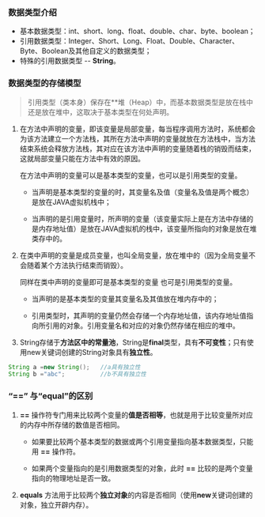 ### 数据类型介绍

- 基本数据类型：int、short、long、float、double、char、byte、boolean；
- 引用数据类型：Integer、Short、Long、Float、Double、Character、Byte、Boolean及其他自定义的数据类型；
- 特殊的引用数据类型 -- **String**。

### 数据类型的存储模型

> 引用类型（类本身）保存在**堆（Heap）中，而基本数据类型是放在栈中还是放在堆中，这取决于基本类型在何处声明。


1. 在方法中声明的变量，即该变量是局部变量，每当程序调用方法时，系统都会为该方法建立一个方法栈，其所在方法中声明的变量就放在方法栈中，当方法结束系统会释放方法栈，其对应在该方法中声明的变量随着栈的销毁而结束，这就局部变量只能在方法中有效的原因。

      在方法中声明的变量可以是基本类型的变量，也可以是引用类型的变量。

      - 当声明是基本类型的变量的时，其变量名及值（变量名及值是两个概念）是放在JAVA虚拟机栈中；

      - 当声明的是引用变量时，所声明的变量（该变量实际上是在方法中存储的是内存地址值）是放在JAVA虚拟机的栈中，该变量所指向的对象是放在堆类存中的。


2. 在类中声明的变量是成员变量，也叫全局变量，放在堆中的（因为全局变量不会随着某个方法执行结束而销毁）。

    同样在类中声明的变量即可是基本类型的变量 也可是引用类型的变量。
    - 当声明的是基本类型的变量其变量名及其值放在堆内存中的；

    - 引用类型时，其声明的变量仍然会存储一个内存地址值，该内存地址值指向所引用的对象。引用变量名和对应的对象仍然存储在相应的堆中。


3. String存储于**方法区中的常量池**，String是**final**类型，具有**不可变性**；只有使用new关键词创建的String对象具有**独立性**。

````Java
String a =new String();   //a具有独立性
String b ="abc";          //b不具有独立性
````

### “==” 与“equal”的区别
1. **==** 操作符专门用来比较两个变量的**值是否相等**，也就是用于比较变量所对应的内存中所存储的数值是否相同。

    - 如果要比较两个基本类型的数据或两个引用变量指向基本数据类型，只能用 **==** 操作符。

    - 如果两个变量指向的是引用数据类型的对象，此时 **==** 比较的是两个变量指向的物理地址是否一致。


2. **equals** 方法用于比较两个**独立对象**的内容是否相同（使用**new**关键词创建的对象，独立开辟内存）。
